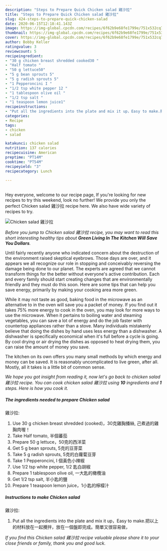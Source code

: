 ```yaml
---
description: "Steps to Prepare Quick Chicken salad 雞沙拉"
title: "Steps to Prepare Quick Chicken salad 雞沙拉"
slug: 424-steps-to-prepare-quick-chicken-salad
date: 2020-06-15T12:18:41.143Z
image: https://img-global.cpcdn.com/recipes/6f62b9e68fe1799e/751x532cq70/chicken-salad-雞沙拉-recipe-main-photo.jpg
thumbnail: https://img-global.cpcdn.com/recipes/6f62b9e68fe1799e/751x532cq70/chicken-salad-雞沙拉-recipe-main-photo.jpg
cover: https://img-global.cpcdn.com/recipes/6f62b9e68fe1799e/751x532cq70/chicken-salad-雞沙拉-recipe-main-photo.jpg
author: Bobby Keller
ratingvalue: 3
reviewcount: 5
recipeingredient:
- "30 g chicken breast shredded cooked30 "
- "Half tomato "
- "50 g lettuce50"
- "5 g bean sprouts 5"
- "5 g radish sprouts 5"
- "1 Pepperoncini I "
- "1/2 tsp white pepper 12 "
- "1 tablespoon olive oil "
- "1/2 tsp salt "
- "1 teaspoon lemon juice1"
recipeinstructions:
- "Put all the ingredients into the plate and mix it up，Easy to make.把以上的材料放在一起攪拌，放在一個盤即完成。簡單又很容易做，"
categories:
- Recipe
tags:
- chicken
- salad

katakunci: chicken salad 
nutrition: 137 calories
recipecuisine: American
preptime: "PT14M"
cooktime: "PT54M"
recipeyield: "3"
recipecategory: Lunch

---
```

<br>
Hey everyone, welcome to our recipe page, If you're looking for new recipes to try this weekend, look no further! We provide you only the perfect Chicken salad
雞沙拉 recipe here. We also have wide variety of recipes to try.
<br>


![Chicken salad
雞沙拉](https://img-global.cpcdn.com/recipes/6f62b9e68fe1799e/751x532cq70/chicken-salad-雞沙拉-recipe-main-photo.jpg)

<i>Before you jump to Chicken salad
雞沙拉 recipe, you may want to read this short interesting healthy tips about 
<strong>Green Living In The Kitchen Will Save You Dollars</strong>.</i>
</br>

Until fairly recently anyone who indicated concern about the destruction of the environment raised skeptical eyebrows. Those days are over, and it appears we all recognize our role in stopping and conceivably reversing the damage being done to our planet. The experts are agreed that we cannot transform things for the better without everyone's active contribution. Each and every family should start creating changes that are environmentally friendly and they must do this soon. Here are some tips that can help you save energy, primarily by making your cooking area more green.

While it may not taste as good, baking food in the microwave as an alternative to in the oven will save you a packet of money. If you find out it takes 75% more energy to cook in the oven, you may look for more ways to use the microwave. When it pertains to boiling water and steaming vegetables, you can save a lot of energy and do the job faster with countertop appliances rather than a stove. Many individuals mistakenly believe that doing the dishes by hand uses less energy than a dishwasher. A dishwasher is specifically economical when it's full before a cycle is going. By cool drying or air drying the dishes as opposed to heat drying them, you can raise the amount of money you save.

The kitchen on its own offers you many small methods by which energy and money can be saved. It is reasonably uncomplicated to live green, after all. Mostly, all it takes is a little bit of common sense.


<i>We hope you got insight from reading it, now let's go back to chicken salad
雞沙拉 recipe. You can cook chicken salad
雞沙拉 using <strong>10</strong> ingredients and <strong>1</strong> steps. Here is how you cook it.
</i>

##### The ingredients needed to prepare Chicken salad
雞沙拉:

1. Use 30 g chicken breast shredded (cooked)，30克雞胸播絲, 己煮過的雞胸肉喔！
1. Take Half tomato, 半個蕃茄
1. Prepare 50 g lettuce，50克的西洋菜
1. Get 5 g bean sprouts, 5克的豆芽菜
1. Take 5 g radish sprouts, 5克的白蘿蔔豆芽
1. Take 1 Pepperoncini, I 個黃色小辣椒
1. Use 1/2 tsp white pepper, 1/2 匙白胡椒
1. Prepare 1 tablespoon olive oil, 一大匙的橄欖油
1. Get 1/2 tsp salt, 半小匙的鹽
1. Prepare 1 teaspoon lemon juice，1小匙的檸檬汁


##### Instructions to make Chicken salad
雞沙拉:

1. Put all the ingredients into the plate and mix it up，Easy to make.把以上的材料放在一起攪拌，放在一個盤即完成。簡單又很容易做，


<i>If you find this Chicken salad
雞沙拉 recipe valuable please share it to your close friends or family, thank you and good luck.</i>
